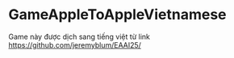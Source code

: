 # GameAppleToAppleVietnamese
Game này được dịch sang tiếng việt từ link https://github.com/jeremyblum/EAAI25/
